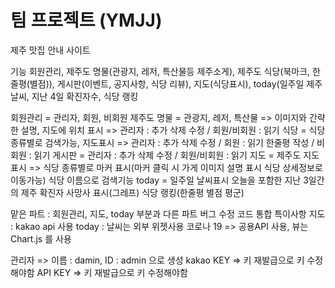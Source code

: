 # 팀 프로젝트 (YMJJ)

제주 맛집 안내 사이트

기능 
회원관리, 제주도 명물(관광지, 레저, 특산물등 제주소게), 제주도 식당(북마크, 한줄평(별점)), 게시판(이벤트, 공지사항, 식당 리뷰), 
지도(식당표시), today(일주일 제주날씨, 지난 4일 확진자수, 식당 랭킹

회원관리 = 관리자, 회원, 비회원
제주도 명물 = 관광지, 레저, 특산물 => 이미지와 간략한 설명, 지도에 위치 표시 => 관리자 : 추가 삭제 수정 / 회원/비회원 : 읽기
식당 = 식당 종류별로 검색가능, 지도표시 => 관리자 : 추가 삭제 수정 / 회원 : 읽기 한줄평 작성 / 비회원 : 읽기
게시판 = 관리자 : 추가 삭제 수정 / 회원/비회원 : 읽기
지도 = 제주도 지도표시 => 식당 종류별로 마커 표시(마커 클릭 시 가게 이미지 설명 표시 식당 상세정보로 이동가능) 식당 이름으로 검색기능
today = 일주일 날씨표시 오늘을 포함한 지난 3일간의 제주 확진자 사망사 표시(그레프) 식당 랭킹(한줄평 별점 평군)

맡은 파트 : 회원관리, 지도, today 부분과 다른 파트 버그 수정 코드 통합
특이사항 
지도 : kakao api 사용
today : 날씨는 외부 위젯사용 
        코로나 19 => 공용API 사용, 뷰는 Chart.js 를 사용


관리자 => 이름 : damin, ID : admin 으로 생성
kakao KEY => 키 재발급으로 키 수정해야함
API KEY => 키 재발급으로 키 수정해야함
